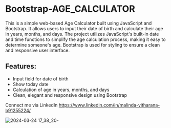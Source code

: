 # Bootstrap-AGE_CALCULATOR

This is a simple web-based Age Calculator built using JavaScript and Bootstrap. It allows users to input their date of birth and calculate their age in years, months, and days. The project utilizes JavaScript's built-in date and time functions to simplify the age calculation process, making it easy to determine someone's age. Bootstrap is used for styling to ensure a clean and responsive user interface.

## Features:

* Input field for date of birth
* Show today date
* Calculation of age in years, months, and days
* Clean, elegant and responsive design using Bootstrap

Connect me via LinkedIn https://www.linkedin.com/in/malinda-vitharana-b91255224/


![2024-03-24 17_38_20-](https://github.com/NEroousl/CodeAlpha_AGE_CALCULATOR/assets/96795111/716f7077-1cd7-4490-a799-310d101cb41f)

